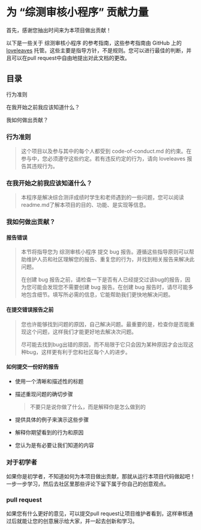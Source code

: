 # 为 “综测审核小程序” 贡献力量

首先，感谢您抽出时间来为本项目做出贡献！

以下是一些关于 综测审核小程序 的参考指南，这些参考指南由 GitHub 上的 [loveleaves](https://github.com/loveleaves) 托管。这些主要是指导方针，不是规则。您可以进行最佳的判断，并且可以在pull request中自由地提出对此文档的更改。

## 目录

行为准则

在我开始之前我应该知道什么？

我如何做出贡献？



### 行为准则

> 这个项目以及参与其中的每个人都受到 code-of-conduct.md 的约束。在参与中，您必须遵守这些约定。若有违反约定的行为，请向 loveleaves 报告其违规行为。

### 在我开始之前我应该知道什么？

>本程序是解决综合测评成绩时学生和老师遇到的一些问题，您可以阅读readme.md了解本项目的目的、功能、是实现等信息。

### 我如何做出贡献？

#### 报告错误

> 本节将指导您为 综测审核小程序 提交 bug 报告。遵循这些指导原则可以帮助维护人员和社区理解您的报告、重复您的行为，并找到相关报告来解决此问题。
>
> 在创建 bug 报告之前，请检查一下是否有人已经提交过该bug的报告，因为您可能会发现您不需要创建 bug 报告。在创建 bug 报告时，请尽可能多地包含细节。填写所必需的信息，它能帮助我们更快地解决问题。

#### 在提交错误报告之前

> 您也许能够找到问题的原因，自己解决问题。最重要的是，检查你是否能重现这个问题，这样我们才能更好地去解决次问题。
>
> 尽可能去找到bug出错的原因，而不局限于它只会因为某种原因才会出现这种bug，这样更有利于您和社区每个人的进步。

#### 如何提交一份好的报告

* 使用一个清晰和描述性的标题

* 描述重现问题的确切步骤

  > 不要只是说你做了什么，而是解释你是怎么做到的

* 提供具体的例子来演示这些步骤
* 解释你期望看到的行为和原因
* 您认为是有必要让我们知道的内容

### 对于初学者

如果你是初学者，不知道如何为本项目做出贡献，那就从运行本项目代码做起吧！一步一步学习，然后去社区里那些评论下留下属于你自己的创意观点。

### pull request

如果您有什么更好的意见，可以提交pull request让项目维护者看到，这样审核通过后就能让您的创意展示给大家，并一起去创新和学习。
